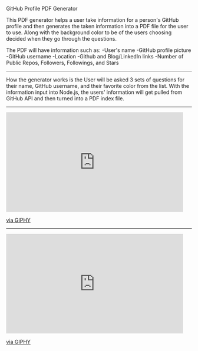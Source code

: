 GitHub Profile PDF Generator

This PDF generator helps a user take information for a person's GitHub profile and then generates the taken information into a PDF file for the user to use. Along with the background color to be of the users choosing decided when they go through the questions. 

The PDF will have information such as:
-User's name
-GitHub profile picture
-GitHub username
-Location
-Github and Blog/LinkedIn links
-Number of Public Repos, Followers, Followings, and Stars

*****
How the generator works is the User will be asked 3 sets of questions for their name, GitHub username, and their favorite color from the list.  With the information input into Node.js, the users' information will get pulled from GitHub API and then turned into a PDF index file.

******
<iframe src="https://giphy.com/embed/MdB0ytbTshXn1poG2p" width="480" height="270" frameBorder="0" class="giphy-embed" allowFullScreen></iframe><p><a href="https://giphy.com/gifs/MdB0ytbTshXn1poG2p">via GIPHY</a></p>

******
<iframe src="https://giphy.com/embed/Ph6IKreqBkyM2sWxQ2" width="480" height="270" frameBorder="0" class="giphy-embed" allowFullScreen></iframe><p><a href="https://giphy.com/gifs/Ph6IKreqBkyM2sWxQ2">via GIPHY</a></p>

